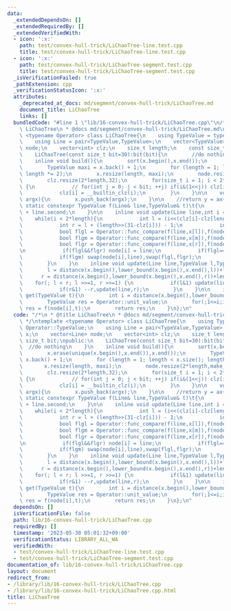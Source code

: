 ```yaml
---
data:
  _extendedDependsOn: []
  _extendedRequiredBy: []
  _extendedVerifiedWith:
  - icon: ':x:'
    path: test/convex-hull-trick/LiChaoTree-line.test.cpp
    title: test/convex-hull-trick/LiChaoTree-line.test.cpp
  - icon: ':x:'
    path: test/convex-hull-trick/LiChaoTree-segment.test.cpp
    title: test/convex-hull-trick/LiChaoTree-segment.test.cpp
  _isVerificationFailed: true
  _pathExtension: cpp
  _verificationStatusIcon: ':x:'
  attributes:
    _deprecated_at_docs: md/segment/convex-hull-trick/LiChaoTree.md
    document_title: LiChaoTree
    links: []
  bundledCode: "#line 1 \"lib/16-convex-hull-trick/LiChaoTree.cpp\"\n/*\n * @title\
    \ LiChaoTree\n * @docs md/segment/convex-hull-trick/LiChaoTree.md\n */\ntemplate\
    \ <typename Operator> class LiChaoTree{\n    using TypeValue = typename Operator::TypeValue;\n\
    \    using Line = pair<TypeValue,TypeValue>;\n    vector<TypeValue> x;\n    vector<Line>\
    \ node;\n    vector<int> clz;\n    size_t length;\n    const size_t bit;\npublic:\n\
    \    LiChaoTree(const size_t bit=30):bit(bit){\n        //do nothing\n    }\n\
    \    inline void build(){\n        sort(x.begin(),x.end());\n        x.erase(unique(x.begin(),x.end()),x.end());\n\
    \        TypeValue maxi = x.back() + 1;\n        for (length = 1; length < x.size();\
    \ length *= 2);\n        x.resize(length, maxi);\n        node.resize(2*length,make_pair(0,Operator::unit_value));\n\
    \        clz.resize(2*length,32);\n        for(size_t i = 1; i < 2*length; ++i)\
    \ {\n            // for(int j = 0; j < bit; ++j) if(i&(1<<j)) clz[i] = 31-j;\n\
    \            clz[i] = __builtin_clz(i);\n        }\n    }\n\n    void x_push_back(TypeValue\
    \ argx){\n        x.push_back(argx);\n    }\n\n    //return y = ax+b\n    inline\
    \ static constexpr TypeValue f(Line& line,TypeValue& t)\t{\n        return line.first*t\
    \ + line.second;\n    }\n\n    inline void update(Line line,int i = 1){\n    \
    \    while(i < 2*length){\n            int l = (i<<(clz[i]-clz[length]))-length;\n\
    \            int r = l + (length>>(31-clz[i])) - 1;\n            int m = (l+r)>>1;\n\
    \            bool flgl = Operator::func_compare(f(line,x[l]),f(node[i],x[l]));\n\
    \            bool flgm = Operator::func_compare(f(line,x[m]),f(node[i],x[m]));\n\
    \            bool flgr = Operator::func_compare(f(line,x[r]),f(node[i],x[r]));\n\
    \n            if(flgl&&flgr) node[i] = line;\n            if(flgl==flgr) break;\n\
    \            if(flgm) swap(node[i],line),swap(flgl,flgr);\n            i = (i<<1)+flgr;\n\
    \        }\n    }\n    inline void update(Line line,TypeValue l,TypeValue r){\n\
    \        l = distance(x.begin(),lower_bound(x.begin(),x.end(),l))+length;\n  \
    \      r = distance(x.begin(),lower_bound(x.begin(),x.end(),r))+length;\n    \
    \    for(; l < r; l >>=1, r >>=1) {\n            if(l&1) update(line,l),l++;\n\
    \            if(r&1) --r,update(line,r);\n        }\n    }\n\n    inline TypeValue\
    \ get(TypeValue t){\n        int i = distance(x.begin(),lower_bound(x.begin(),x.end(),t))+length;\n\
    \        TypeValue res = Operator::unit_value;\n        for(;1<=i;i>>=1) if(!Operator::func_compare(res,f(node[i],t)))\
    \ res = f(node[i],t);\n        return res;\n    }\n};\n"
  code: "/*\n * @title LiChaoTree\n * @docs md/segment/convex-hull-trick/LiChaoTree.md\n\
    \ */\ntemplate <typename Operator> class LiChaoTree{\n    using TypeValue = typename\
    \ Operator::TypeValue;\n    using Line = pair<TypeValue,TypeValue>;\n    vector<TypeValue>\
    \ x;\n    vector<Line> node;\n    vector<int> clz;\n    size_t length;\n    const\
    \ size_t bit;\npublic:\n    LiChaoTree(const size_t bit=30):bit(bit){\n      \
    \  //do nothing\n    }\n    inline void build(){\n        sort(x.begin(),x.end());\n\
    \        x.erase(unique(x.begin(),x.end()),x.end());\n        TypeValue maxi =\
    \ x.back() + 1;\n        for (length = 1; length < x.size(); length *= 2);\n \
    \       x.resize(length, maxi);\n        node.resize(2*length,make_pair(0,Operator::unit_value));\n\
    \        clz.resize(2*length,32);\n        for(size_t i = 1; i < 2*length; ++i)\
    \ {\n            // for(int j = 0; j < bit; ++j) if(i&(1<<j)) clz[i] = 31-j;\n\
    \            clz[i] = __builtin_clz(i);\n        }\n    }\n\n    void x_push_back(TypeValue\
    \ argx){\n        x.push_back(argx);\n    }\n\n    //return y = ax+b\n    inline\
    \ static constexpr TypeValue f(Line& line,TypeValue& t)\t{\n        return line.first*t\
    \ + line.second;\n    }\n\n    inline void update(Line line,int i = 1){\n    \
    \    while(i < 2*length){\n            int l = (i<<(clz[i]-clz[length]))-length;\n\
    \            int r = l + (length>>(31-clz[i])) - 1;\n            int m = (l+r)>>1;\n\
    \            bool flgl = Operator::func_compare(f(line,x[l]),f(node[i],x[l]));\n\
    \            bool flgm = Operator::func_compare(f(line,x[m]),f(node[i],x[m]));\n\
    \            bool flgr = Operator::func_compare(f(line,x[r]),f(node[i],x[r]));\n\
    \n            if(flgl&&flgr) node[i] = line;\n            if(flgl==flgr) break;\n\
    \            if(flgm) swap(node[i],line),swap(flgl,flgr);\n            i = (i<<1)+flgr;\n\
    \        }\n    }\n    inline void update(Line line,TypeValue l,TypeValue r){\n\
    \        l = distance(x.begin(),lower_bound(x.begin(),x.end(),l))+length;\n  \
    \      r = distance(x.begin(),lower_bound(x.begin(),x.end(),r))+length;\n    \
    \    for(; l < r; l >>=1, r >>=1) {\n            if(l&1) update(line,l),l++;\n\
    \            if(r&1) --r,update(line,r);\n        }\n    }\n\n    inline TypeValue\
    \ get(TypeValue t){\n        int i = distance(x.begin(),lower_bound(x.begin(),x.end(),t))+length;\n\
    \        TypeValue res = Operator::unit_value;\n        for(;1<=i;i>>=1) if(!Operator::func_compare(res,f(node[i],t)))\
    \ res = f(node[i],t);\n        return res;\n    }\n};\n"
  dependsOn: []
  isVerificationFile: false
  path: lib/16-convex-hull-trick/LiChaoTree.cpp
  requiredBy: []
  timestamp: '2023-05-30 05:01:32+09:00'
  verificationStatus: LIBRARY_ALL_WA
  verifiedWith:
  - test/convex-hull-trick/LiChaoTree-line.test.cpp
  - test/convex-hull-trick/LiChaoTree-segment.test.cpp
documentation_of: lib/16-convex-hull-trick/LiChaoTree.cpp
layout: document
redirect_from:
- /library/lib/16-convex-hull-trick/LiChaoTree.cpp
- /library/lib/16-convex-hull-trick/LiChaoTree.cpp.html
title: LiChaoTree
---
```

